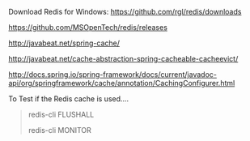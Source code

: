 

Download Redis for Windows:
https://github.com/rgl/redis/downloads

https://github.com/MSOpenTech/redis/releases

http://javabeat.net/spring-cache/

http://javabeat.net/cache-abstraction-spring-cacheable-cacheevict/

http://docs.spring.io/spring-framework/docs/current/javadoc-api/org/springframework/cache/annotation/CachingConfigurer.html

To Test if the Redis cache is used....
> redis-cli FLUSHALL
> 
> redis-cli MONITOR
 
